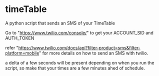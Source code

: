# timeTable
A python script that sends an SMS of  your TimeTable

Go to  "https://www.twilio.com/console/" to get your ACCOUNT_SID and AUTH_TOKEN

refer "https://www.twilio.com/docs/api?filter-product=sms&filter-platform=mobile" for more details on how to send an SMS with twilio.

a delta of a few  seconds will be present depending on when you run the script, so make that your times are a few minutes ahed of schedule.
